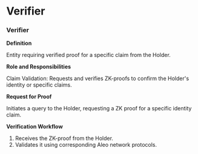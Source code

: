 # Verifier

### Verifier

**Definition**

Entity requiring verified proof for a specific claim from the Holder.

**Role and Responsibilities**

Claim Validation: Requests and verifies ZK-proofs to confirm the Holder's identity or specific claims.

**Request for Proof**

Initiates a query to the Holder, requesting a ZK proof for a specific identity claim.

**Verification Workflow**

1. Receives the ZK-proof from the Holder.
2. Validates it using corresponding Aleo network protocols.
